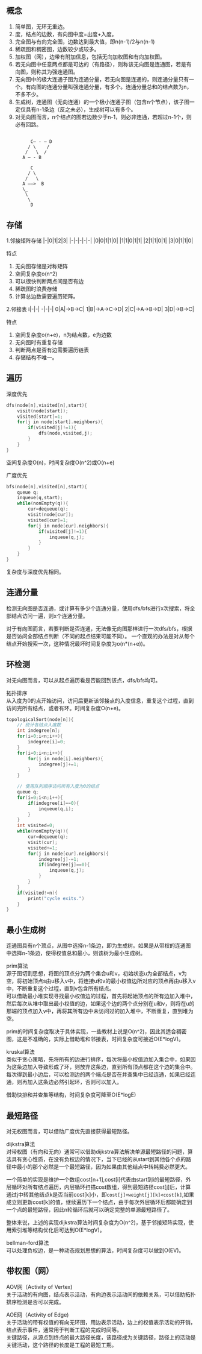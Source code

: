 ## 概念
1. 简单图，无环无重边。
2. 度，结点的边数，有向图中度=出度+入度。
3. 完全图与有向完全图，边数达到最大值，即n(n-1)/2与n(n-1)
4. 稀疏图和稠密图，边数较少或较多。
5. 加权图（网），边带有附加信息，包括无向加权图和有向加权图。
6. 若无向图中任意两点都是可达的（有路径），则称该无向图是连通图，若是有向图，则称其为强连通图。 
7. 无向图中的极大连通子图为连通分量，若无向图是连通的，则连通分量只有一个。有向图的连通分量叫强连通分量，有多个。连通分量总和的结点数为n，不多不少。
8. 生成树，连通图（无向连通）的一个极小连通子图（包含n个节点），该子图一定仅具有n-1条边（反之未必），生成树可以有多个。
9. 对无向图而言，n个结点的图若边数少于n-1，则必非连通，若超过n-1个，则必有回路。

##
```
         C— - — D
        / \    /
       /   \  /
      A — - B
```
```
         C
        / \    
       /   \  
      A ——>  B
      \_
       \
        \
         D
```

## 存储
1.邻接矩阵存储
|-|0|1|2|3|
|-|-|-|-|-|
|0|0|1|1|0|
|1|1|0|1|1|
|2|1|1|0|1|
|3|0|1|1|0|

特点
1. 无向图存储是对称矩阵
2. 空间复杂度o(n^2)
3. 可以很快判断两点间是否有边
4. 稀疏图时浪费存储
5. 计算总边数需要遍历矩阵。

2.邻接表
i|-|-|
-|-|-|
0|A|->B->C|
1|B|->A->C->D|
2|C|->A->B->D|
3|D|->B->C|

特点
1. 空间复杂度o(n+e)，n为结点数，e为边数
2. 无向图时有重复存储
3. 判断两点是否有边需要遍历链表
4. 存储结构不唯一。

## 遍历
深度优先
```c
dfs(node[n],visited[n],start){
    visit(node[start]);
    visited[start]=1;
    for(j in node[start].neighbors){
        if(visited[j]!=1){
            dfs(node,visited,j);
        }
    }
}
```
空间复杂度O(n)，时间复杂度O(n^2)或O(n+e)

广度优先
```c
bfs(node[n],visited[n],start){
    queue q;
    inqueue(q,start);
    while(nonEmpty(q)){
        cur=dequeue(q);
        visit(node[cur]);
        visited[cur]=1;
        for(j in node[cur].neighbors){
            if(visited[j]!=1){
                inqueue(q,j);
            }
        }
    }
}
```
复杂度与深度优先相同。

## 连通分量
检测无向图是否连通，或计算有多少个连通分量，使用dfs/bfs进行x次搜索，将全部结点访问一遍，则x个连通分量。

对于有向图而言，若要判断是否连通，无法像无向图那样进行一次dfs/bfs，根据是否访问全部结点判断（不同的起点结果可能不同）。
一个直观的办法是对从每个结点开始搜索一次，这种情况最坏时间复杂度为o(n*(n+e))。

## 环检测
对无向图而言，可以从起点遍历看是否能回到该点，dfs/bfs均可。

拓扑排序<br>
从入度为0的点开始访问，访问后更新该邻接点的入度信息，重复这个过程，直到访问完所有结点，或者有环。时间复杂度O(n+e)。
```c
topologicalSort(node[n]){
    // 统计各结点入度数
    int indegree[n];
    for(i=0;i<n;i++){
        indegree[i]=0;
    }
    for(i=0;i<n;i++){
        for(j in node[i].neighbors){
            indegree[j]+=1;
        }
    }

    // 使用队列顺序访问所有入度为0的结点
    queue q;
    for(i=0;i<n;i++){
        if(indegree[i]==0){
            inqueue(q,i);
        }
    }
    int visited=0;
    while(nonEmpty(q)){
        cur=dequeue(q);
        visit(cur);
        visited+=1;
        for(j in node[cur].neighbors){
            indegree[j]-=1;
            if(indegree[j]==0){
                inqueue(q,j);
            }
        }
    }
    if(visited!=n){
        print("cycle exits.")
    }
}
```

## 最小生成树
连通图具有n个顶点，从图中选择n-1条边，即为生成树。如果是从带权的连通图中选择n-1条边，使得权值总和最小，则该树为最小生成树。

prim算法<br>
源于图切割思想，将图的顶点分为两个集合u和v，初始状态u为全部结点，v为空，将初始顶点s由u移入v中，将连接u和v的最小权值边所对应的顶点再由u移入v中，不断重复这个过程，直到v包含所有结点。<br>
可以借助最小堆实现寻找最小权值边的过程，首先将起始顶点的所有边加入堆中，然后每次从堆中取出最小权值的边，如果这个边的两个点分别在u和v，则将在u的那端的顶点加入v中，再将其所有边中未访问过的加入堆中，不断重复，直到堆为空。

prim的时间复杂度取决于具体实现，一些教材上说是O(n^2)，因此其适合稠密图，这是不准确的，实际上借助堆和邻接表，时间复杂度可接近O(E*logV)。

kruskal算法<br>
类似于贪心策略，先将所有的边进行排序，每次将最小权值边加入集合中，如果因为这条边加入导致形成了环，则放弃这条边，直到所有顶点都在这个边的集合中。<br>
每次得到最小边后，可以检测边的两个端点是否在并查集中已经连通，如果已经连通，则再加入这条边必然引起环，否则可以加入。

借助快排和并查集等结构，时间复杂度可降至O(E*logE)

## 最短路径
对无权图而言，可以借助广度优先直接获得最短路径。

dijkstra算法<br>
对带权图（有向和无向）通常可以借助dijkstra算法解决单源最短路径的问题，算法具有贪心性质，在没有负权边的情况下，当下已经的从start到其他各个点的路径中最小的那个必然是一个最短路径，因为如果由其他结点中转耗费必然更大。<br>

一个简单的实现是维护一个数组cost[n+1],cost[i]代表由start到i的最短路径，外层循环对所有结点遍历，内层循环扫描cost数组，得到最短路径cost[j]后，计算通过j中转其他结点k是否当前cost[k]小，即`cost[j]+weight[j][k]<cost[k]`,如果成立则更新cost[k]的值，继续遍历下一个结点，由于每次外层循环后都能确定到一个点的最短路径，因此n轮循环后就可以确定完整的单源最短路径了。<br>

整体来说，上述的实现dijkstra算法时间复杂度为O(n^2)，基于邻接矩阵实现，使用索引堆等结构优化后可达到O(E*logV)。

bellman-ford算法<br>
可以处理负权边，是一种动态规划思想的算法，时间复杂度可以做到O(EV)。

## 带权图（网）
AOV网（Activity of Vertex)<br>
关于活动的有向图，结点表示活动，有向边表示活动间的依赖关系，可以借助拓扑排序检测是否可以完成。

AOE网（Activity of Edge)<br>
关于活动的带有权值的有向无环图，用边表示活动，边上的权值表示活动的开销，结点表示事件，通常用于判断工程的完成时间等。<br>
关键路径，从源点到终点的最大路径长度，该路径成为关键路径，路径上的活动是关键活动，这个路径的长度是工程的最短工期。


